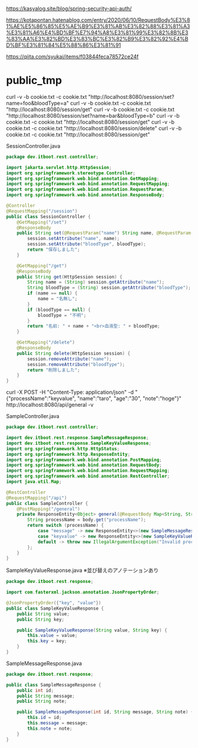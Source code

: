 https://kasyalog.site/blog/spring-security-api-auth/

https://kotapontan.hatenablog.com/entry/2020/06/10/RequestBody%E3%81%AE%E5%86%85%E5%AE%B9%E3%81%AB%E3%82%88%E3%81%A3%E3%81%A6%E4%BD%BF%E7%94%A8%E3%81%99%E3%82%8B%E3%83%AA%E3%82%BD%E3%83%BC%E3%82%B9%E3%82%92%E4%BD%BF%E3%81%84%E5%88%86%E3%81%91

https://qiita.com/syukai/items/f03844feca78572ce24f

# public_tmp

curl -v -b cookie.txt -c cookie.txt "http://localhost:8080/session/set?name=foo&bloodType=a"
curl -v -b cookie.txt -c cookie.txt "http://localhost:8080/session/get"
curl -v -b cookie.txt -c cookie.txt "http://localhost:8080/session/set?name=bar&bloodType=b"
curl -v -b cookie.txt -c cookie.txt "http://localhost:8080/session/get"
curl -v -b cookie.txt -c cookie.txt "http://localhost:8080/session/delete"
curl -v -b cookie.txt -c cookie.txt "http://localhost:8080/session/get"


SessionController.java
```Java
package dev.itboot.rest.controller;

import jakarta.servlet.http.HttpSession;
import org.springframework.stereotype.Controller;
import org.springframework.web.bind.annotation.GetMapping;
import org.springframework.web.bind.annotation.RequestMapping;
import org.springframework.web.bind.annotation.RequestParam;
import org.springframework.web.bind.annotation.ResponseBody;

@Controller
@RequestMapping("/session")
public class SessionController {
    @GetMapping("/set")
    @ResponseBody
    public String set(@RequestParam("name") String name, @RequestParam("bloodType") String bloodType, HttpSession session) {
        session.setAttribute("name", name);
        session.setAttribute("bloodType", bloodType);
        return "保存しました";
    }

    @GetMapping("/get")
    @ResponseBody
    public String get(HttpSession session) {
        String name = (String) session.getAttribute("name");
        String bloodType = (String) session.getAttribute("bloodType");
        if (name == null) {
            name = "名無し";
        }
        if (bloodType == null) {
            bloodType = "不明";
        }
        return "名前: " + name + "<br>血液型: " + bloodType;
    }

    @GetMapping("/delete")
    @ResponseBody
    public String delete(HttpSession session) {
        session.removeAttribute("name");
        session.removeAttribute("bloodType");
        return "削除しました";
    }
}
```

curl -X POST -H "Content-Type: application/json" -d "{\"processName\":\"keyvalue\", \"name\":\"taro\", \"age\":\"30\", \"note\":\"hoge\"}" http://localhost:8080/api/general -v

SampleController.java
```Java
package dev.itboot.rest.controller;

import dev.itboot.rest.response.SampleMessageResponse;
import dev.itboot.rest.response.SampleKeyValueResponse;
import org.springframework.http.HttpStatus;
import org.springframework.http.ResponseEntity;
import org.springframework.web.bind.annotation.PostMapping;
import org.springframework.web.bind.annotation.RequestBody;
import org.springframework.web.bind.annotation.RequestMapping;
import org.springframework.web.bind.annotation.RestController;
import java.util.Map;

@RestController
@RequestMapping("/api")
public class SampleController {
    @PostMapping("/general")
    private ResponseEntity<Object> general(@RequestBody Map<String, String> body) {
        String processName = body.get("processName");
        return switch (processName) {
            case "message" -> new ResponseEntity<>(new SampleMessageResponse(1, "hello1", "note1"), HttpStatus.OK);
            case "keyvalue" -> new ResponseEntity<>(new SampleKeyValueResponse("value222", "key222"), HttpStatus.OK);
            default -> throw new IllegalArgumentException("Invalid processName: " + processName);
        };
    }
}
```

SampleKeyValueResponse.java
※並び替えのアノテーションあり
```Java
package dev.itboot.rest.response;

import com.fasterxml.jackson.annotation.JsonPropertyOrder;

@JsonPropertyOrder({"key", "value"})
public class SampleKeyValueResponse {
    public String value;
    public String key;

    public SampleKeyValueResponse(String value, String key) {
        this.value = value;
        this.key = key;
    }
}
```

SampleMessageResponse.java
```Java
package dev.itboot.rest.response;

public class SampleMessageResponse {
    public int id;
    public String message;
    public String note;

    public SampleMessageResponse(int id, String message, String note) {
        this.id = id;
        this.message = message;
        this.note = note;
    }
}
```

